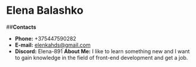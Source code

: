 # **Elena Balashko**
##**Contacts**
* **Phone:** +375447590282
* **E-mail:** elenkahds@gmail.com
* **Discord:** Elena-891
**About Me:** I like to learn something new and I want to gain knowledge in the field of front-end development and get a job.
